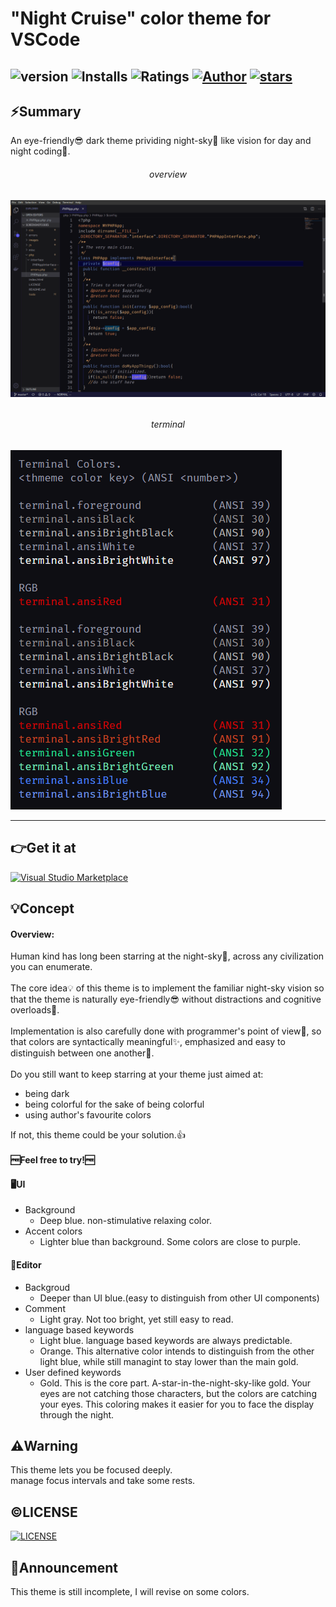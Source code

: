 # "Night Cruise" color theme for VSCode
   ![version](https://img.shields.io/github/package-json/v/AC34/VSCode-Night-Cruise?color=4744e7&style=flat-square)
   ![Installs](https://vsmarketplacebadge.apphb.com/installs/AC34.vscode-night-cruise.svg?style=flat-square&color=4744e7&logo=Visual-Studio-Code)
   ![Ratings](https://vsmarketplacebadge.apphb.com/rating-short/AC34.vscode-night-cruise.svg?style=flat-square&color=4744e7&logo=Visual-Studio-Code)
   [![Author](https://img.shields.io/badge/author-AC34-4744e7?style=flat-square&logo=github)](https://github.com/AC34)
   [![stars](https://img.shields.io/github/stars/AC34/VSCode-Night-Cruise?style=flat-square&logo=github&color=4744e7)](https://github.com/AC34?tab=stars)
---
## ⚡Summary 
  An eye-friendly😎 dark theme prividing night-sky🌟 like vision for day and night coding🤘.
<h6 style="text-align:center">overview<h6>
<img src="images/screenshot.png">
<h6 style="text-align:center">terminal</h6>
<img src="images/terminal_colors.png">

---

## 👉Get it at 
   [![Visual Studio Marketplace](https://img.shields.io/badge/Visual%20Studio%20Marketplace-Night%20Cruise-4744e7?style=flat-square&logo=Visual-Studio-Code)](https://marketplace.visualstudio.com/items?itemName=AC34.vscode-night-cruise)

## 💡Concept
####  Overview:
 Human kind has long been starring at the night-sky🌙, across any civilization you can enumerate.<br><br>
 The core idea💡 of this theme is to implement the familiar night-sky vision so that the theme is naturally eye-friendly😎 without distractions and cognitive overloads🧠.<br><br>
 Implementation is also carefully done with programmer's point of view🤖, so that colors are syntactically meaningful✨, emphasized and easy to distinguish between one another🚥.<br><br>
 Do you still want to keep starring at your theme just aimed at:
  - being dark
  - being colorful for the sake of being colorful
  - using author's favourite colors

 If not, this theme could be your solution.👍<br><br>
 **🆓Feel free to try!🆓**

#### 🖥️UI
   - Background
     - Deep blue. non-stimulative relaxing color.
   - Accent colors
     - Lighter blue than background. Some colors are close to purple.

#### 📓Editor
   - Backgroud
      - Deeper than UI blue.(easy to distinguish from other UI components)
   - Comment
      - Light gray. Not too bright, yet still easy to read.
   - language based keywords
      - Light blue.  language based keywords are always predictable.
      - Orange. This alternative color intends to distinguish from the other light blue, while still managint to stay lower than the main gold.
   - User defined keywords
      - Gold. This is the core part. A-star-in-the-night-sky-like gold. Your eyes are not catching those characters, but the colors are catching your eyes. This coloring makes it easier for you to face the display through the night.

## ⚠️Warning
This theme lets you be focused deeply.<br>
manage focus intervals and take some rests.

## ©️LICENSE
   [![LICENSE](https://img.shields.io/github/license/AC34/VSCode-Night-Cruise?style=flat-square&color=4744e7)](/LICENSE)

## 💬Announcement
This theme is still incomplete, I will revise on some colors.
